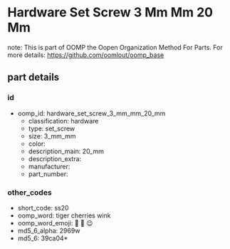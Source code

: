 # Hardware Set Screw 3 Mm Mm 20 Mm  

note: This is part of OOMP the Oopen Organization Method For Parts. For more details: https://github.com/oomlout/oomp_base

##  part details





### id
* oomp_id: hardware_set_screw_3_mm_mm_20_mm
  * classification: hardware
  * type: set_screw
  * size: 3_mm_mm
  * color: 
  * description_main: 20_mm
  * description_extra: 
  * manufacturer: 
  * part_number: 

### other_codes
* short_code: ss20
* oomp_word: tiger cherries wink
* oomp_word_emoji: :tiger: :cherries: :wink:
* md5_6_alpha: 2969w
* md5_6: 39ca04* 